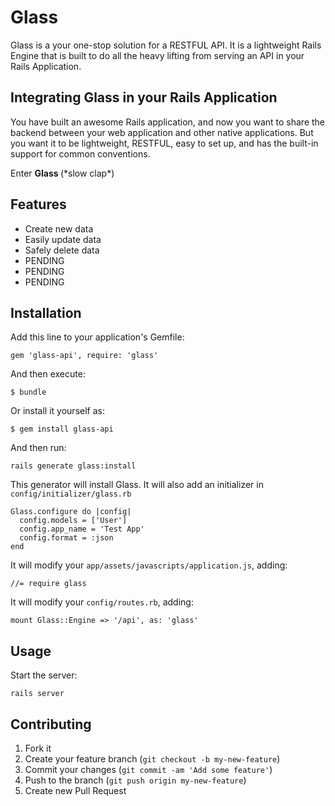 # Glass

Glass is a your one-stop solution for a RESTFUL API. It is a lightweight Rails Engine that is built to do all the heavy lifting from serving an API in your Rails Application.

## Integrating Glass in your Rails Application

You have built an awesome Rails application, and now you want to share the backend between your web application and other native applications. But you want it to be lightweight, RESTFUL, easy to set up, and has the built-in support for common conventions.

Enter <b> Glass </b> (\*slow clap\*)

## Features

* Create new data
* Easily update data
* Safely delete data
* PENDING
* PENDING
* PENDING

## Installation

Add this line to your application's Gemfile:

    gem 'glass-api', require: 'glass'

And then execute:

    $ bundle

Or install it yourself as:

    $ gem install glass-api

And then run:

    rails generate glass:install

This generator will install Glass. It will also add an initializer in `config/initializer/glass.rb`

    Glass.configure do |config|
      config.models = ['User']
      config.app_name = 'Test App'
      config.format = :json
    end

It will modify your `app/assets/javascripts/application.js`, adding:

    //= require glass

It will modify your `config/routes.rb`, adding:

    mount Glass::Engine => '/api', as: 'glass'

## Usage

Start the server:

    rails server

## Contributing

1. Fork it
2. Create your feature branch (`git checkout -b my-new-feature`)
3. Commit your changes (`git commit -am 'Add some feature'`)
4. Push to the branch (`git push origin my-new-feature`)
5. Create new Pull Request

